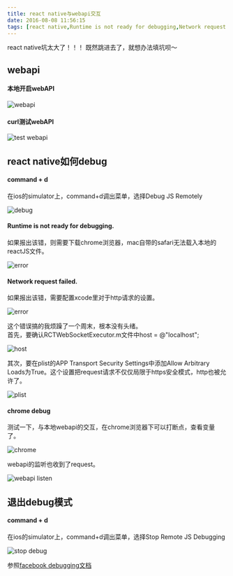 ```yaml
---
title: react native与webapi交互
date: 2016-08-08 11:56:15
tags: [react native,Runtime is not ready for debugging,Network request failed]
---
```

react native坑太大了！！！
既然跳进去了，就想办法填坑呗～

## webapi
#### 本地开启webAPI
![webapi](http://obksgg9lx.bkt.clouddn.com/webapi.png)

#### curl测试webAPI
![test webapi](http://obksgg9lx.bkt.clouddn.com/getToken.png)

## react native如何debug
#### command + d
在ios的simulator上，command+d调出菜单，选择Debug JS Remotely

![debug](http://obksgg9lx.bkt.clouddn.com/debugJS.png)  

#### Runtime is not ready for debugging.
如果报出该错，则需要下载chrome浏览器，mac自带的safari无法载入本地的reactJS文件。

![error](http://obksgg9lx.bkt.clouddn.com/debugging.png)

#### Network request failed.
如果报出该错，需要配置xcode里对于http请求的设置。  

![error](http://obksgg9lx.bkt.clouddn.com/networkRequestFail.png)

这个错误搞的我烦躁了一个周末，根本没有头绪。  
首先，要确认RCTWebSocketExecutor.m文件中host = @"localhost";

![host](http://obksgg9lx.bkt.clouddn.com/RCTWebSocketExecutor.png)

其次，要在plist的APP Transport Security Settings中添加Allow Arbitrary Loads为True。这个设置把request请求不仅仅局限于https安全模式，http也被允许了。

![plist](http://obksgg9lx.bkt.clouddn.com/plist.png)

#### chrome debug
测试一下，与本地webapi的交互，在chrome浏览器下可以打断点，查看变量了。

![chrome](http://obksgg9lx.bkt.clouddn.com/chromeTool.png)

webapi的监听也收到了request。

![webapi listen](http://obksgg9lx.bkt.clouddn.com/requestForWebAPI.png)

## 退出debug模式

#### command + d
在ios的simulator上，command+d调出菜单，选择Stop Remote JS Debugging

![stop debug](http://obksgg9lx.bkt.clouddn.com/debugJSStop.png)

参照<a href="http://facebook.github.io/react-native/releases/0.31/docs/debugging.html#debugging">facebook debugging文档</a>
